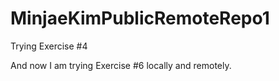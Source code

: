 # MinjaeKimPublicRemoteRepo1

Trying Exercise #4


And now I am trying Exercise #6 locally and remotely.
